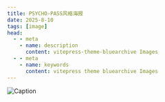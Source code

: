 ```yaml
---
title: PSYCHO-PASS风格海报
date: 2025-8-10
tags: [image]
head:
  - - meta
    - name: description
      content: vitepress-theme-bluearchive Images
  - - meta
    - name: keywords
      content: vitepress theme bluearchive Images
---
```


![Caption](/kaily/image/9A9B4F05AC6AE33A0F6846E3B4C00288.png)
